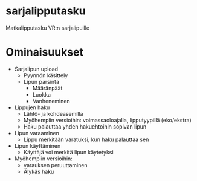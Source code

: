 # sarjalipputasku
Matkalipputasku VR:n sarjalipuille


# Ominaisuukset
- Sarjalipun upload
  - Pyynnön käsittely
  - Lipun parsinta
    - Määränpäät
    - Luokka
    - Vanheneminen
- Lippujen haku
    - Lähtö- ja kohdeasemilla
    - Myöhempiin versioihin: voimassaoloajalla, lipputyypillä (eko/ekstra)
    - Haku palauttaa yhden hakuehtoihin sopivan lipun
- Lipun varaaminen
    - Lippu merkitään varatuksi, kun haku palauttaa sen
- Lipun käyttäminen
    - Käyttäjä voi merkitä lipun käytetyksi
- Myöhempiin versioihin: 
    - varauksen peruuttaminen
    - Älykäs haku
